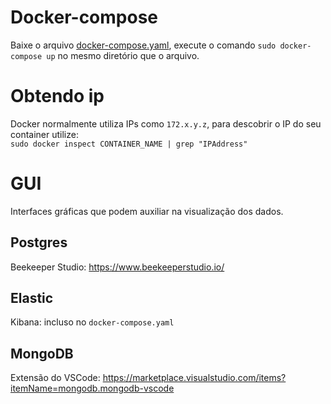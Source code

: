 # Docker-compose
Baixe o arquivo [docker-compose.yaml](docker-compose.yaml), execute o comando `sudo docker-compose up` no mesmo diretório que o arquivo.  

# Obtendo ip
Docker normalmente utiliza IPs como `172.x.y.z`, para descobrir o IP do seu container utilize:  
`sudo docker inspect CONTAINER_NAME | grep "IPAddress"`  

# GUI
Interfaces gráficas que podem auxiliar na visualização dos dados.  

## Postgres 
Beekeeper Studio: https://www.beekeeperstudio.io/

## Elastic
Kibana: incluso no `docker-compose.yaml`

## MongoDB
Extensão do VSCode: https://marketplace.visualstudio.com/items?itemName=mongodb.mongodb-vscode
